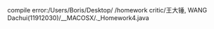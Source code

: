 compile error:/Users/Boris/Desktop/ /homework critic/王大锤, WANG Dachui(11912030)/__MACOSX/._Homework4.java
